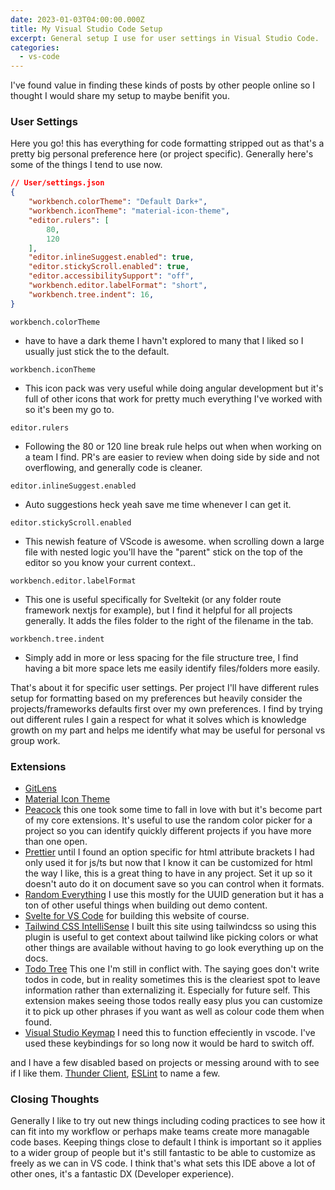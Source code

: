 ```yaml
---
date: 2023-01-03T04:00:00.000Z
title: My Visual Studio Code Setup
excerpt: General setup I use for user settings in Visual Studio Code.
categories:
  - vs-code
---
```


I've found value in finding these kinds of posts by other people online so I thought I would share my setup to maybe benifit you.

### User Settings

Here you go! this has everything for code formatting stripped out as that's a pretty big personal preference here (or project specific). 
Generally here's some of the things I tend to use now.

```json
// User/settings.json
{
    "workbench.colorTheme": "Default Dark+",
    "workbench.iconTheme": "material-icon-theme",
    "editor.rulers": [
        80,
        120
    ],
    "editor.inlineSuggest.enabled": true,
    "editor.stickyScroll.enabled": true,
    "editor.accessibilitySupport": "off",
    "workbench.editor.labelFormat": "short",
    "workbench.tree.indent": 16,
}
```

`workbench.colorTheme` 
- have to have a dark theme I havn't explored to many that I liked so I usually just stick the to the default.

`workbench.iconTheme` 
- This icon pack was very useful while doing angular development but it's full of other icons that work for pretty much everything I've worked with so it's been my go to.

`editor.rulers` 
- Following the 80 or 120 line break rule helps out when when working on a team I find. PR's are easier to review when doing side by side and not overflowing, and generally code is cleaner.

`editor.inlineSuggest.enabled` 
- Auto suggestions heck yeah save me time whenever I can get it.

`editor.stickyScroll.enabled`
- This newish feature of VScode is awesome. when scrolling down a large file with nested logic you'll have the "parent" stick on the top of the editor so you know your current context..

`workbench.editor.labelFormat` 
- This one is useful specifically for Sveltekit (or any folder route framework nextjs for example), but I find it helpful for all projects generally. It adds the files folder to the right of the filename in the tab.

`workbench.tree.indent` 
- Simply add in more or less spacing for the file structure tree, I find having a bit more space lets me easily identify files/folders more easily.

That's about it for specific user settings. 
Per project I'll have different rules setup for formatting based on my preferences but heavily consider the projects/frameworks defaults first over my own preferences.
I find by trying out different rules I gain a respect for what it solves which is knowledge growth on my part and helps me identify what may be useful for personal vs group work.


### Extensions


- [GitLens](https://marketplace.visualstudio.com/items?itemName=eamodio.gitlens)
- [Material Icon Theme](https://marketplace.visualstudio.com/items?itemName=PKief.material-icon-theme)
- [Peacock](https://marketplace.visualstudio.com/items?itemName=johnpapa.vscode-peacock) this one took some time to fall in love with but it's become part of my core extensions. It's useful to use the random color picker for a project so you can identify quickly different projects if you have more than one open.
- [Prettier](https://marketplace.visualstudio.com/items?itemName=esbenp.prettier-vscode) until I found an option specific for html attribute brackets I had only used it for js/ts but now that I know it can be customized for html the way I like, this is a great thing to have in any project. Set it up so it doesn't auto do it on document save so you can control when it formats.
- [Random Everything](https://marketplace.visualstudio.com/items?itemName=helixquar.randomeverything) I use this mostly for the UUID generation but it has a ton of other useful things when building out demo content.
- [Svelte for VS Code](https://marketplace.visualstudio.com/items?itemName=svelte.svelte-vscode) for building this website of course.
- [Tailwind CSS IntelliSense](https://marketplace.visualstudio.com/items?itemName=bradlc.vscode-tailwindcss) I built this site using tailwindcss so using this plugin is useful to get context about tailwind like picking colors or what other things are available without having to go look everything up on the docs.
- [Todo Tree](https://marketplace.visualstudio.com/items?itemName=Gruntfuggly.todo-tree) This one I'm still in conflict with. The saying goes don't write todos in code, but in reality sometimes this is the cleariest spot to leave information rather than externalizing it. Especially for future self. This extension makes seeing those todos really easy plus you can customize it to pick up other phrases if you want as well as colour code them when found.
- [Visual Studio Keymap](https://marketplace.visualstudio.com/items?itemName=ms-vscode.vs-keybindings) I need this to function effeciently in vscode. I've used these keybindings for so long now it would be hard to switch off.

and I have a few disabled based on projects or messing around with to see if I like them. [Thunder Client](https://marketplace.visualstudio.com/items?itemName=rangav.vscode-thunder-client), [ESLint](https://marketplace.visualstudio.com/items?itemName=dbaeumer.vscode-eslint) to name a few.


### Closing Thoughts

Generally I like to try out new things including coding practices to see how it can fit into my workflow or perhaps make teams create more managable code bases.
Keeping things close to default I think is important so it applies to a wider group of people but it's still fantastic to be able to customize as freely as we can in VS code.
I think that's what sets this IDE above a lot of other ones, it's a fantastic DX (Developer experience).